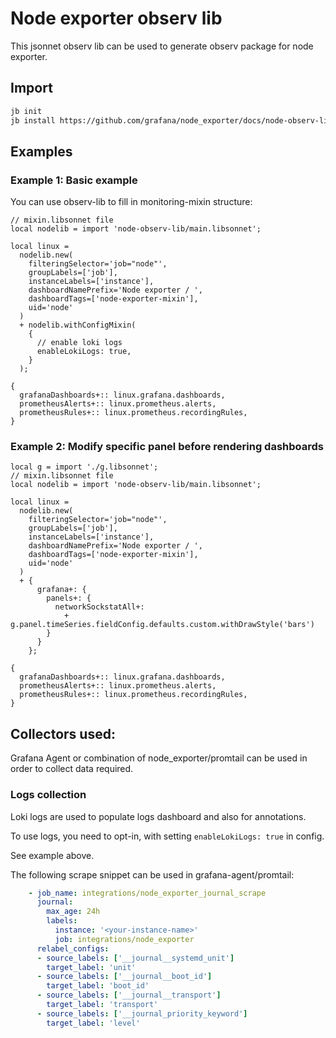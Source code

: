 # Node exporter observ lib

This jsonnet observ lib can be used to generate observ package for node exporter.

## Import

```sh
jb init
jb install https://github.com/grafana/node_exporter/docs/node-observ-lib
```

## Examples

### Example 1: Basic example

You can use observ-lib to fill in monitoring-mixin structure:

```jsonnet
// mixin.libsonnet file
local nodelib = import 'node-observ-lib/main.libsonnet';

local linux =
  nodelib.new(
    filteringSelector='job="node"',
    groupLabels=['job'],
    instanceLabels=['instance'],
    dashboardNamePrefix='Node exporter / ',
    dashboardTags=['node-exporter-mixin'],
    uid='node'
  )
  + nodelib.withConfigMixin(
    {
      // enable loki logs
      enableLokiLogs: true,
    }
  );

{
  grafanaDashboards+:: linux.grafana.dashboards,
  prometheusAlerts+:: linux.prometheus.alerts,
  prometheusRules+:: linux.prometheus.recordingRules,
}

```

### Example 2: Modify specific panel before rendering dashboards

```jsonnet
local g = import './g.libsonnet';
// mixin.libsonnet file
local nodelib = import 'node-observ-lib/main.libsonnet';

local linux =
  nodelib.new(
    filteringSelector='job="node"',
    groupLabels=['job'],
    instanceLabels=['instance'],
    dashboardNamePrefix='Node exporter / ',
    dashboardTags=['node-exporter-mixin'],
    uid='node'
  )
  + {
      grafana+: {
        panels+: {
          networkSockstatAll+:
            + g.panel.timeSeries.fieldConfig.defaults.custom.withDrawStyle('bars')
        }
      }
    };

{
  grafanaDashboards+:: linux.grafana.dashboards,
  prometheusAlerts+:: linux.prometheus.alerts,
  prometheusRules+:: linux.prometheus.recordingRules,
}

```

## Collectors used:

Grafana Agent or combination of node_exporter/promtail can be used in order to collect data required.

### Logs collection

Loki logs are used to populate logs dashboard and also for annotations.

To use logs, you need to opt-in, with setting `enableLokiLogs: true` in config.

See example above.

The following scrape snippet can be used in grafana-agent/promtail:

```yaml
    - job_name: integrations/node_exporter_journal_scrape
      journal:
        max_age: 24h
        labels:
          instance: '<your-instance-name>'
          job: integrations/node_exporter
      relabel_configs:
      - source_labels: ['__journal__systemd_unit']
        target_label: 'unit'
      - source_labels: ['__journal__boot_id']
        target_label: 'boot_id'
      - source_labels: ['__journal__transport']
        target_label: 'transport'
      - source_labels: ['__journal_priority_keyword']
        target_label: 'level'
```
